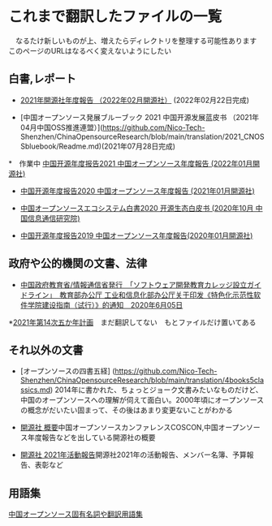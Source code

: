 # これまで翻訳したファイルの一覧

　なるたけ新しいものが上、増えたらディレクトリを整理する可能性あります　このページのURLはなるべく変えないようにしたい

## 白書,レポート

* [2021年開源社年度報告 （2022年02月開源社）](https://github.com/Nico-Tech-Shenzhen/ChinaOpensourceResearch/tree/main/translation/2021_kaiyuanshereport) (2022年02月22日完成)


* [中国オープンソース発展ブルーブック 2021 中国开源发展蓝皮书 （2021年04月中国OSS推進連盟）](https://github.com/Nico-Tech-
Shenzhen/ChinaOpensourceResearch/blob/main/translation/2021_CNOSSbluebook/Readme.md)(2021年07月28日完成)

*　作業中 [中国开源年度报告2021 中国オープンソース年度報告  (2022年01月開源社)](https://github.com/Nico-Tech-Shenzhen/ChinaOpensourceResearch/tree/main/translation/2021_CNOSSReport)

* [中国开源年度报告2020 中国オープンソース年度報告  (2021年01月開源社)](https://github.com/Nico-Tech-Shenzhen/ChinaOpensourceResearch/tree/main/translation/2020_CNOSSReport)

* [中国オープンソースエコシステム白書2020 开源生态白皮书  (2020年10月 中国信息通信研究院)](https://github.com/Nico-Tech-Shenzhen/ChinaOpensourceResearch/blob/main/translation/2020_OSSEcosystem.md)

* [中国开源年度报告2019 中国オープンソース年度報告(2020年01月開源社)](https://github.com/Nico-Tech-Shenzhen/ChinaOpensourceResearch/blob/main/translation/2019_Kaiyuenshe_WP.md)


## 政府や公的機関の文書、法律

* [中国政府教育省/情報通信省発行　「ソフトウェア開発教育カレッジ設立ガイドライン」　教育部办公厅 工业和信息化部办公厅关于印发《特色化示范性软件学院建设指南（试行）》的通知　2020年6月05日](https://github.com/Nico-Tech-Shenzhen/ChinaOpensourceResearch/blob/main/translation/20200605_Software_Education_College_Guideline.md)

*[2021年第14次五か年計画](https://github.com/Nico-Tech-Shenzhen/ChinaOpensourceResearch/tree/main/translation/2021_14th5yearplan)　まだ翻訳してない　もとファイルだけ置いてある


## それ以外の文書

* [オープンソースの四書五経] (https://github.com/Nico-Tech-Shenzhen/ChinaOpensourceResearch/blob/main/translation/4books5classics.md) 2014年に書かれた、ちょっとジョーク文書みたいなものだけど、中国のオープンソースへの理解が伺えて面白い。2000年頃にオープンソースの概念がだいたい固まって、その後はあまり変更ないことがわかる

* [開源社 概要](https://github.com/Nico-Tech-Shenzhen/ChinaOpensourceResearch/blob/main/translation/Kaiyuenshe/about.md)中国オープンソースカンファレンスCOSCON,中国オープンソース年度報告などを出している開源社の概要


* [開源社 2021年活動報告](https://github.com/Nico-Tech-Shenzhen/ChinaOpensourceResearch/blob/main/translation/2021_kaiyuanshereport/Readme.md)開源社2021年の活動報告、メンバー名簿、予算報告、表彰など



## 用語集

[中国オープンソース固有名詞や翻訳用語集](https://docs.google.com/spreadsheets/d/11hnm1ORdUP6BtvaUJo2Ow70VQQ8dU6v1vRaPdzyM_oY/edit#gid=0)
